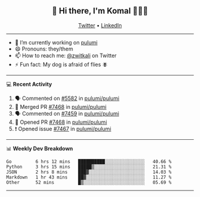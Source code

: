 <h2 align="center"> 👋 Hi there, I'm Komal 🧑🏾‍💻 </h2>
<p align="center">
    <a href="https://twitter.com/zwitkali">Twitter</a> •
    <a href="https://www.linkedin.com/in/komal-ali/">LinkedIn</a>
</p>

--------

- 🔭 I’m currently working on [pulumi](https://github.com/pulumi/pulumi)
- 😄 Pronouns: they/them
- 📫 How to reach me: [@zwitkali](https://twitter.com/zwitkali) on Twitter
- ⚡ Fun fact: My dog is afraid of flies 🪰

--------
💻 **Recent Activity**

<!--START_SECTION:activity-->
1. 🗣 Commented on [#5582](https://github.com/pulumi/pulumi/issues/5582) in [pulumi/pulumi](https://github.com/pulumi/pulumi)
2. 🎉 Merged PR [#7468](https://github.com/pulumi/pulumi/pull/7468) in [pulumi/pulumi](https://github.com/pulumi/pulumi)
3. 🗣 Commented on [#7459](https://github.com/pulumi/pulumi/issues/7459) in [pulumi/pulumi](https://github.com/pulumi/pulumi)
4. 💪 Opened PR [#7468](https://github.com/pulumi/pulumi/pull/7468) in [pulumi/pulumi](https://github.com/pulumi/pulumi)
5. ❗️ Opened issue [#7467](https://github.com/pulumi/pulumi/issues/7467) in [pulumi/pulumi](https://github.com/pulumi/pulumi)
<!--END_SECTION:activity-->

--------

📊 **Weekly Dev Breakdown**
<!--START_SECTION:waka-->
```text
Go         6 hrs 12 mins   ██████████░░░░░░░░░░░░░░░   40.66 % 
Python     3 hrs 15 mins   █████▒░░░░░░░░░░░░░░░░░░░   21.31 % 
JSON       2 hrs 8 mins    ███▓░░░░░░░░░░░░░░░░░░░░░   14.03 % 
Markdown   1 hr 43 mins    ██▓░░░░░░░░░░░░░░░░░░░░░░   11.27 % 
Other      52 mins         █▒░░░░░░░░░░░░░░░░░░░░░░░   05.69 % 
```
<!--END_SECTION:waka-->

--------